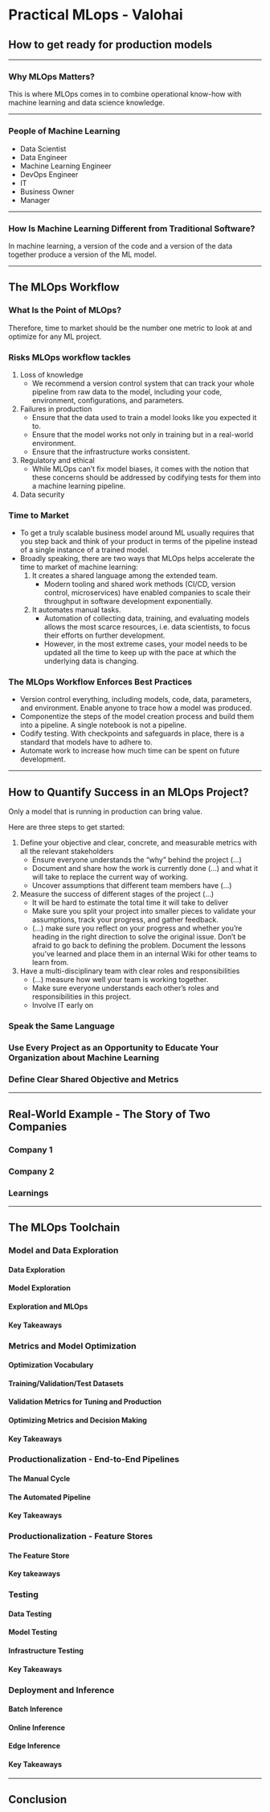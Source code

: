 
# Practical MLops - Valohai

## How to get ready for production models

---

### Why MLOps Matters?

This is where MLOps comes in to combine operational know-how with machine learning and data science knowledge.

---

### People of Machine Learning

- Data Scientist
- Data Engineer
- Machine Learning Engineer
- DevOps Engineer
- IT
- Business Owner
- Manager

---

### How Is Machine Learning Different from Traditional Software?

In machine learning, a  version  of  the  code  and  a  version  of  the  data  together  produce  a  version of the ML model.

---

## The MLOps Workflow

### What Is the Point of MLOps?

Therefore, time to market should be the number one metric to look at and optimize for any ML project.

### Risks MLOps workflow tackles

1. Loss of knowledge
    - We recommend a version control system that can track your whole pipeline from raw data to the model, including your code, environment, configurations, and parameters.
2. Failures in production
    - Ensure that the data used to train a model looks like you expected it to.
    - Ensure that the model works not only in training but in a real-world environment.
    - Ensure that the infrastructure works consistent.
3. Regulatory and ethical
    - While MLOps can’t fix model biases, it comes with the notion that these concerns should be addressed by codifying tests for them into a machine learning pipeline.
4. Data security

### Time to Market

- To get a truly scalable business model around ML usually requires that you step back and think of your product in terms of the pipeline instead of a single instance of a trained model.
- Broadly speaking, there are two ways that MLOps helps accelerate the time to market of machine learning:
    1. It creates a shared language among the extended team.
        - Modern tooling and shared work methods (CI/CD, version control, microservices) have enabled companies to scale their throughput in software development exponentially.
    2. It automates manual tasks.
        - Automation of collecting data, training, and evaluating models allows the most scarce resources, i.e. data scientists, to focus their efforts on further development.
        - However, in the most extreme cases, your model needs to be updated all the time to keep up with the pace at which the underlying data is changing.

### The MLOps Workflow Enforces Best Practices

- Version  control  everything,  including  models,  code,  data, parameters, and environment. Enable anyone to trace how a model was produced.
- Componentize the steps of the model creation process and build them into a pipeline. A single notebook is not a pipeline.
- Codify testing. With checkpoints and safeguards in place, there is a standard that models have to adhere to.
- Automate work to increase how much time can be spent on future development.

---

## How to Quantify Success in an MLOps Project?

Only a model that is running in production can bring value.

Here are three steps to get started:
1. Define your objective and clear, concrete, and measurable metrics with all the relevant stakeholders
    * Ensure everyone understands the “why” behind the project (...)
    * Document and share how the work is currently done (...) and what it will take to replace the current way of working.
    * Uncover assumptions that different team members have (...)
2. Measure the success of different stages of the project (...)
    * It will be hard to estimate the total time it will take to deliver
    * Make sure you split your project into smaller pieces to validate your assumptions, track your progress, and gather feedback.
    * (...) make sure you reflect on your progress and whether you’re heading in
the right direction to solve the original issue. Don’t be afraid to go back to defining the problem. Document the lessons you’ve learned and place them in an internal Wiki for other teams to learn from.
3. Have a multi-disciplinary team with clear roles and responsibilities
    * (...) measure how well your team is working together.
    * Make sure everyone understands each other’s roles and responsibilities in this project.
    * Involve IT early on

### Speak the Same Language

### Use Every Project as an Opportunity to Educate Your Organization about Machine Learning

### Define Clear Shared Objective and Metrics

---

## Real-World Example - The Story of Two Companies

### Company 1

### Company 2

### Learnings

---

## The MLOps Toolchain

### Model and Data Exploration

#### Data Exploration

#### Model Exploration

#### Exploration and MLOps

#### Key Takeaways

### Metrics and Model Optimization

#### Optimization Vocabulary

#### Training/Validation/Test Datasets

#### Validation Metrics for Tuning and Production

#### Optimizing Metrics and Decision Making

#### Key Takeaways

### Productionalization - End-to-End Pipelines

#### The Manual Cycle

#### The Automated Pipeline

#### Key Takeaways

### Productionalization - Feature Stores

#### The Feature Store

#### Key takeaways

### Testing

#### Data Testing

#### Model Testing

#### Infrastructure Testing

#### Key Takeaways

### Deployment and Inference

#### Batch Inference

#### Online Inference

#### Edge Inference

#### Key Takeaways

---

## Conclusion
